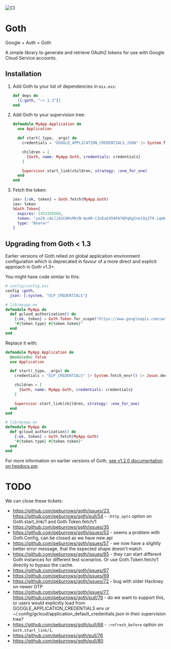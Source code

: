 ![CI](https://github.com/peburrows/goth/workflows/CI/badge.svg)

# Goth

<!-- MDOC !-->

Google + Auth = Goth

A simple library to generate and retrieve OAuth2 tokens for use with Google Cloud Service accounts.

## Installation

1. Add Goth to your list of dependencies in `mix.exs`:

   ```elixir
   def deps do
     [{:goth, "~> 1.3"}]
   end
   ```

2. Add Goth to your supervision tree:

   ```elixir
   defmodule MyApp.Application do
     use Application

     def start(_type, _args) do
       credentials = "GOOGLE_APPLICATION_CREDENTIALS_JSON" |> System.fetch_env!() |> Jason.decode!()

       children = [
         {Goth, name: MyApp.Goth, credentials: credentials}
       ]

       Supervisor.start_link(children, strategy: :one_for_one)
     end
   end
   ```

3. Fetch the token:

    ```elixir
    iex> {:ok, token} = Goth.fetch(MyApp.Goth)
    iex> token
    %Goth.Token{
      expires: 1453356568,
      token: "ya29.cALlJ4ICWRvMkYB-WsAR-CZnExE459PA7QPqKg5nei9y2T9-iqmbcgxq8XrTATNn_BPim",
      type: "Bearer"
    }
    ```

<!-- MDOC !-->

## Upgrading from Goth < 1.3

Earlier versions of Goth relied on global application environment configuration which is deprecated
in favour of a more direct and explicit approach in Goth v1.3+.

You might have code similar to this:

```elixir
# config/config.exs
config :goth,
  json: {:system, "GCP_CREDENTIALS"}
```

```elixir
# lib/myapp.ex
defmodule MyApp do
  def gcloud_authorization() do
    {:ok, token} = Goth.Token.for_scope("https://www.googleapis.com/auth/cloud-platform.read-only")
    "#{token.type} #{token.token}"
  end
end
```

Replace it with:

```elixir
defmodule MyApp.Application do
  @moduledoc false
  use Application

  def start(_type, _args) do
    credentials = "GCP_CREDENTIALS" |> System.fetch_env!() |> Jason.decode!()

    children = [
      {Goth, name: MyApp.Goth, credentials: credentials}
    ]

    Supervisor.start_link(children, strategy: :one_for_one)
  end
end
```

```elixir
# lib/myapp.ex
defmodule MyApp do
  def gcloud_authorization() do
    {:ok, token} = Goth.fetch(MyApp.Goth)
    "#{token.type} #{token.token}"
  end
end
```

For more information on earlier versions of Goth, [see v1.2.0 documentation on hexdocs.pm](https://hexdocs.pm/goth/1.2.0).

# TODO

We can close these tickets:

* https://github.com/peburrows/goth/issues/23, https://github.com/peburrows/goth/pull/54 - `:http_opts` option on Goth.start_link/1 and Goth.Token.fetch/1
* https://github.com/peburrows/goth/issues/35
* https://github.com/peburrows/goth/issues/53 - seems a problem with Goth.Config, can be closed as we have new api
* https://github.com/peburrows/goth/issues/57 - we now have a slightly better error message, that the expected shape doesn't match
* https://github.com/peburrows/goth/issues/65 - they can start different Goth instances for different test scenarios. Or use Goth.Token.fetch/1 directly to bypass the cache.
* https://github.com/peburrows/goth/issues/67
* https://github.com/peburrows/goth/issues/69
* https://github.com/peburrows/goth/issues/72 - bug with older Hackney on newer OTP
* https://github.com/peburrows/goth/issues/77, https://github.com/peburrows/goth/pull/79 - do we want to support this, or users would explicitly load from GOOGLE_APPLICATION_CREDENTIALS env or ~/.config/gcloud/application_default_credentials.json in their supervision tree?
* https://github.com/peburrows/goth/pull/66 - `:refresh_before` option on `Goth.start_link/1`.
* https://github.com/peburrows/goth/pull/76
* https://github.com/peburrows/goth/pull/80
